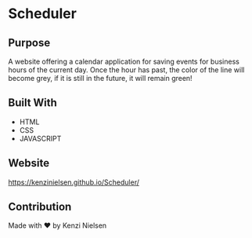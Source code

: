 # Scheduler

## Purpose
A website offering a calendar application for saving events for business hours of the current day. Once the hour has past, the color of the line will become grey, if it is still in the future, it will remain green! 


## Built With
* HTML
* CSS
* JAVASCRIPT

## Website
https://kenzinielsen.github.io/Scheduler/

## Contribution
Made with ❤️ by Kenzi Nielsen
